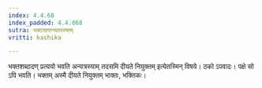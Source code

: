 ```yaml
---
index: 4.4.68
index_padded: 4.4.068
sutra: भक्टादणान्यतरस्याम्
vritti: kashika

---
```

भक्तशब्दादण् प्रत्ययो भवति अन्यत्रस्याम् तदसमि दीयते नियुक्तम् इत्येतस्मिन् विषये। ठको ऽपवादः। पक्षे सो ऽपि भवति। भक्तम् अस्मै दीयते नियुक्तम् भाक्तः, भक्तिकः।